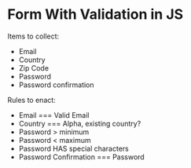 # Form With Validation in JS

Items to collect:
* Email
* Country
* Zip Code
* Password
* Password confirmation

Rules to enact:
* Email === Valid Email
* Country === Alpha, existing country?
* Password > minimum 
* Password < maximum
* Password HAS special characters
* Password Confirmation === Password

